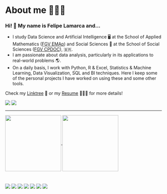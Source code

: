 # About me 👨🏻‍💻

### Hi! 👋 My name is Felipe Lamarca and...

- I study Data Science and Artificial Intelligence 🖥️ at the School of Applied Mathematics ([FGV EMAp](https://emap.fgv.br/)) and Social Sciences 🦉 at the School of Social Sciences ([FGV CPDOC](https://cpdoc.fgv.br/)), :brazil:.
- I am passionate about data analysis, particularly in its applications to real-world problems :earth_americas:.
- On a daily basis, I work with Python, R & Excel, Statistics & Machine Learning, Data Visualization, SQL and BI techniques. Here I keep some of the personal projects I have worked on using these and some other tools.

Check my [Linktree](https://linktr.ee/felipe_lamarca) 🔗 or my [Resume](https://drive.google.com/file/d/1aX5t0YRDJhJa1XPqzSN7xi8YAMUpNyA1/view?usp=sharing) 👨🏻‍🎓 for more details!

<a href = "mailto:felipe.lamarca@hotmail.com" target="_blank"><img src="https://img.shields.io/badge/Microsoft_Outlook-0078D4?style=for-the-badge&logo=microsoft-outlook&logoColor=white" target="_blank"></a> <a href="https://www.linkedin.com/in/felipe-lamarca-893a541a1/" target="_blank"><img src="https://img.shields.io/badge/-LinkedIn-%230077B5?style=for-the-badge&logo=linkedin&logoColor=white" target="_blank"></a>

---

<div>
  <a href="https://github.com/felipelmc">
  <img align="center" height="180em" src="https://github-readme-stats.vercel.app/api?username=felipelmc&show_icons=true&theme=github_dark&include_all_commits=true&count_private=true"/>
    <img align="center" height="180em" src="https://github-readme-stats.vercel.app/api/top-langs/?username=felipelmc&langs_count=8&hide=html,scss,css,scilab&theme=github_dark&hide_progress=true"/>
    </div>
 
 
 #
  
<div>
  <a target="_blank"><img src="https://img.shields.io/badge/Python-3776AB?style=for-the-badge&logo=python&logoColor=white" target="_blank"></a>
  <a target="_blank"><img src="https://img.shields.io/badge/R-276DC3?style=for-the-badge&logo=r&logoColor=white" target="_blank"></a>
  <a target="_blank"><img src="https://img.shields.io/badge/PostgreSQL-316192?style=for-the-badge&logo=postgresql&logoColor=white target="_blank"></a>
  <a target="_blank"><img src="https://img.shields.io/badge/MySQL-00000F?style=for-the-badge&logo=mysql&logoColor=white" target="_blank"></a>
  <a target="_blank"><img src="https://img.shields.io/badge/MongoDB-4EA94B?style=for-the-badge&logo=mongodb&logoColor=white" target="_blank"></a>
  <a target="_blank"><img src="https://img.shields.io/badge/Git-E34F26?style=for-the-badge&logo=git&logoColor=white" target="_blank"></a>
  <a target="_blank"><img src="https://img.shields.io/badge/Linux-E34F26?style=for-the-badge&logo=linux&logoColor=black" target="_blank"></a>
</div>

